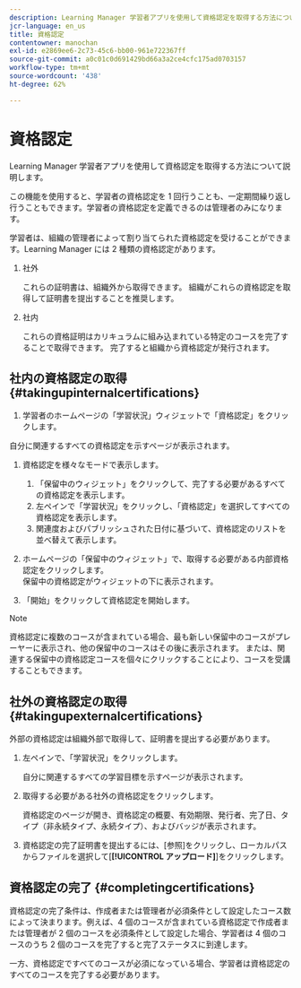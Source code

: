 ```yaml
---
description: Learning Manager 学習者アプリを使用して資格認定を取得する方法について説明します。
jcr-language: en_us
title: 資格認定
contentowner: manochan
exl-id: e2869ee6-2c73-45c6-bb00-961e722367ff
source-git-commit: a0c01c0d691429bd66a3a2ce4cfc175ad0703157
workflow-type: tm+mt
source-wordcount: '438'
ht-degree: 62%

---
```


# 資格認定

Learning Manager 学習者アプリを使用して資格認定を取得する方法について説明します。

この機能を使用すると、学習者の資格認定を 1 回行うことも、一定期間繰り返し行うこともできます。学習者の資格認定を定義できるのは管理者のみになります。

学習者は、組織の管理者によって割り当てられた資格認定を受けることができます。Learning Manager には 2 種類の資格認定があります。

1. 社外

   これらの証明書は、組織外から取得できます。 組織がこれらの資格認定を取得して証明書を提出することを推奨します。

1. 社内

   これらの資格証明はカリキュラムに組み込まれている特定のコースを完了することで取得できます。 完了すると組織から資格認定が発行されます。

## 社内の資格認定の取得 {#takingupinternalcertifications}

1. 学習者のホームページの「学習状況」ウィジェットで「資格認定」をクリックします。

自分に関連するすべての資格認定を示すページが表示されます。

1. 資格認定を様々なモードで表示します。

   1. 「保留中のウィジェット」をクリックして、完了する必要があるすべての資格認定を表示します。
   1. 左ペインで「学習状況」をクリックし、「資格認定」を選択してすべての資格認定を表示します。
   1. 関連度およびパブリッシュされた日付に基づいて、資格認定のリストを並べ替えて表示します。

1. ホームページの「保留中のウィジェット」で、取得する必要がある内部資格認定をクリックします。\
   保留中の資格認定がウィジェットの下に表示されます。

1. 「開始」をクリックして資格認定を開始します。

>[!NOTE]
>
>資格認定に複数のコースが含まれている場合、最も新しい保留中のコースがプレーヤーに表示され、他の保留中のコースはその後に表示されます。 または、関連する保留中の資格認定コースを個々にクリックすることにより、コースを受講することもできます。

## 社外の資格認定の取得 {#takingupexternalcertifications}

外部の資格認定は組織外部で取得して、証明書を提出する必要があります。

1. 左ペインで、「学習状況」をクリックします。

   自分に関連するすべての学習目標を示すページが表示されます。

1. 取得する必要がある社外の資格認定をクリックします。

   資格認定のページが開き、資格認定の概要、有効期限、発行者、完了日、タイプ（非永続タイプ、永続タイプ）、およびバッジが表示されます。

1. 資格認定の完了証明書を提出するには、[参照]をクリックし、ローカルパスからファイルを選択して[**[!UICONTROL アップロード]**]をクリックします。

## 資格認定の完了 {#completingcertifications}

資格認定の完了条件は、作成者または管理者が必須条件として設定したコース数によって決まります。例えば、4 個のコースが含まれている資格認定で作成者または管理者が 2 個のコースを必須条件として設定した場合、学習者は 4 個のコースのうち 2 個のコースを完了すると完了ステータスに到達します。

一方、資格認定ですべてのコースが必須になっている場合、学習者は資格認定のすべてのコースを完了する必要があります。
